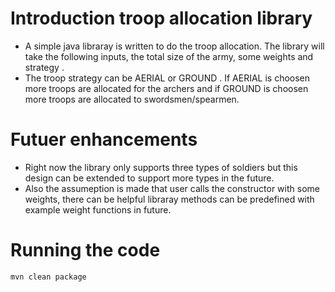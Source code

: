 # Introduction troop allocation library
* A simple java libraray is written to do the troop allocation. The library will take the following inputs, the total  size of the army, some weights and strategy .
* The troop strategy can be AERIAL or GROUND . If AERIAL is choosen more troops are allocated for the archers and if GROUND is choosen more troops are allocated to swordsmen/spearmen.
# Futuer enhancements
 * Right now the library only supports three types of soldiers but this design can be extended to support more types in the future.
 * Also the assumeption is made that user calls the constructor with some weights, there can be helpful libraray methods can be predefined with  example weight functions in future.
# Running the code
 ```mvn clean package```